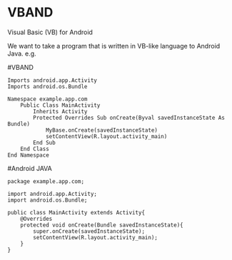 # VBAND
Visual Basic (VB) for Android

We want to take a program that is written in VB-like language to Android Java. e.g.

#VBAND

	Imports android.app.Activity
	Imports android.os.Bundle

	Namespace example.app.com
		Public Class MainActivity	
			Inherits Activity		
			Protected Overrides Sub onCreate(Byval savedInstanceState As Bundle)		
				MyBase.onCreate(savedInstanceState)			
				setContentView(R.layout.activity_main)			
			End Sub		
		End Class
	End Namespace


#Android JAVA



	package example.app.com;

	import android.app.Activity;
	import android.os.Bundle;

	public class MainActivity extends Activity{	
		@Overrides
		protected void onCreate(Bundle savedInstanceState){
			super.onCreate(savedInstanceState);
			setContentView(R.layout.activity_main);
		}
	}
